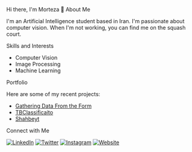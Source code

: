Hi there, I'm Morteza 👋
About Me

I'm an Artificial Intelligence student based in Iran. I'm passionate about computer vision. When I'm not working, you can find me on the squash court.

Skills and Interests

* Computer Vision
* Image Processing
* Machine Learning


Portfolio

Here are some of my recent projects:

* [Gathering Data From the Form ](https://github.com/m-hajiabadi/Gathering-Data-From-the-Form)
* [TBClassificaito](https://github.com/m-hajiabadi/TBClassificaiton)
* [Shahbeyt](https://github.com/m-hajiabadi/Shahbeyt)

Connect with Me

<!-- - [LinkedIn](https://www.linkedin.com/in/morteza-hajiabadi/)
- [Twitter](https://twitter.com/M_Hajiabadi)
- [Personal Website](https://M-Hajiabadi.github.io)
 -->
 [![LinkedIn][linkedin-img]][linkedin]
[![Twitter][twitter-img]][twitter]
[![Instagram][instagram-img]][instagram]
[![Website][website-img]][website]

[linkedin]: https://www.linkedin.com/in/morteza-hajiabadi/
[twitter]: https://twitter.com/M_Hajiabadi/
[Instagram]: https://www.instagram.com/hajiabadimorteza/
[website]: https://M-Hajiabadi.github.io/

[linkedin-img]: https://img.shields.io/badge/-LinkedIn-blue?style=flat-square&logo=linkedin&logoColor=white&link=https://www.linkedin.com/in/morteza-hajiabadi/
[twitter-img]: https://img.shields.io/badge/-Twitter-blue?style=flat-square&logo=twitter&logoColor=white&link=https://twitter.com/M_Hajiabadi/
[instagram-img]: https://img.shields.io/badge/-Instagram-red?style=flat-square&logo=instagram&logoColor=white&link=https://www.instagram.com/hajiabadimorteza/
[website-img]: https://img.shields.io/badge/-Website-black?style=flat-square&logo=Google-Chrome&logoColor=white&link=https://M-Hajiabadi.github.io/
